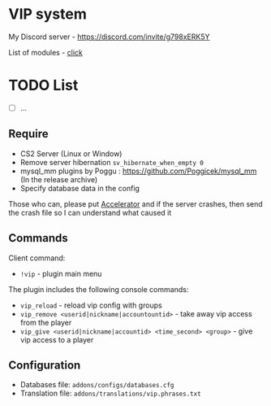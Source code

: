 # VIP system
My Discord server - https://discord.com/invite/g798xERK5Y

List of modules - [click](https://github.com/Pisex/cs2-vip-modules)
# TODO List
- [ ]  ...

## Require
- CS2 Server (Linux or Window)
- Remove server hibernation `sv_hibernate_when_empty 0`
- mysql_mm plugins by Poggu : https://github.com/Poggicek/mysql_mm (In the release archive)
- Specify database data in the config

Those who can, please put [Accelerator](https://github.com/komashchenko/AcceleratorLocal/releases/tag/v1.0.0) and if the server crashes, then send the crash file so I can understand what caused it

## Commands
Client command:
- `!vip` - plugin main menu

The plugin includes the following console commands:
- `vip_reload` - reload vip config with groups
- `vip_remove <userid|nickname|accountountid>` - take away vip access from the player
- `vip_give <userid|nickname|accountid> <time_second> <group>` - give vip access to a player

## Configuration
- Databases file: `addons/configs/databases.cfg`
- Translation file: `addons/translations/vip.phrases.txt`
